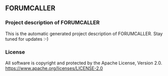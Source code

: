 ## FORUMCALLER

### Project description of FORUMCALLER

This is the automatic generated project description of FORUMCALLER. Stay tuned for updates :-)

### License

All software is copyright and protected by the Apache License, Version 2.0.
https://www.apache.org/licenses/LICENSE-2.0